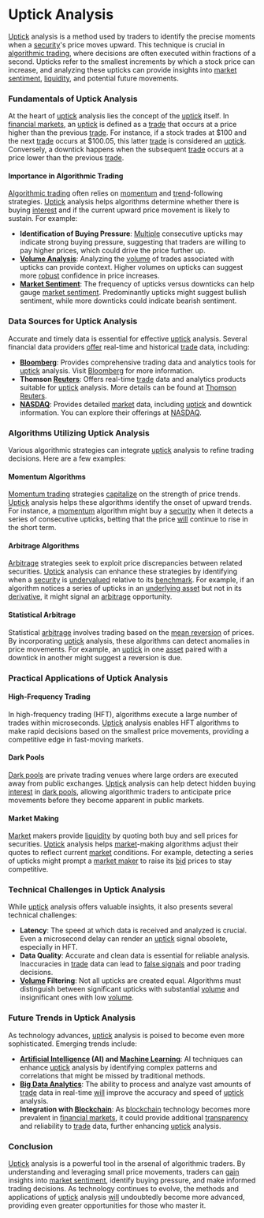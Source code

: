 # Uptick Analysis

[Uptick](../u/uptick.md) analysis is a method used by traders to identify the precise moments when a [security](../s/security.md)'s price moves upward. This technique is crucial in [algorithmic trading](../a/algorithmic_trading.md), where decisions are often executed within fractions of a second. Upticks refer to the smallest increments by which a stock price can increase, and analyzing these upticks can provide insights into [market sentiment](../m/market_sentiment.md), [liquidity](../l/liquidity.md), and potential future movements.

### Fundamentals of Uptick Analysis

At the heart of [uptick](../u/uptick.md) analysis lies the concept of the [uptick](../u/uptick.md) itself. In [financial markets](../f/financial_market.md), an [uptick](../u/uptick.md) is defined as a [trade](../t/trade.md) that occurs at a price higher than the previous [trade](../t/trade.md). For instance, if a stock trades at $100 and the next [trade](../t/trade.md) occurs at $100.05, this latter [trade](../t/trade.md) is considered an [uptick](../u/uptick.md). Conversely, a downtick happens when the subsequent [trade](../t/trade.md) occurs at a price lower than the previous [trade](../t/trade.md).

#### Importance in Algorithmic Trading

[Algorithmic trading](../a/algorithmic_trading.md) often relies on [momentum](../m/momentum.md) and [trend](../t/trend.md)-following strategies. [Uptick](../u/uptick.md) analysis helps algorithms determine whether there is buying [interest](../i/interest.md) and if the current upward price movement is likely to sustain. For example:

- **Identification of Buying Pressure**: [Multiple](../m/multiple.md) consecutive upticks may indicate strong buying pressure, suggesting that traders are willing to pay higher prices, which could drive the price further up.
- **[Volume Analysis](../v/volume_analysis.md)**: Analyzing the [volume](../v/volume.md) of trades associated with upticks can provide context. Higher volumes on upticks can suggest more [robust](../r/robust.md) confidence in price increases.
- **[Market Sentiment](../m/market_sentiment.md)**: The frequency of upticks versus downticks can help gauge [market sentiment](../m/market_sentiment.md). Predominantly upticks might suggest bullish sentiment, while more downticks could indicate bearish sentiment.

### Data Sources for Uptick Analysis

Accurate and timely data is essential for effective [uptick](../u/uptick.md) analysis. Several financial data providers [offer](../o/offer.md) real-time and historical [trade](../t/trade.md) data, including:

- **[Bloomberg](../b/bloomberg.md)**: Provides comprehensive trading data and analytics tools for [uptick](../u/uptick.md) analysis. Visit [Bloomberg](https://www.bloomberg.com) for more information.
- **Thomson [Reuters](../r/reuters.md)**: Offers real-time [trade](../t/trade.md) data and analytics products suitable for [uptick](../u/uptick.md) analysis. More details can be found at [Thomson Reuters](https://www.reuters.com).
- **[NASDAQ](../n/nasdaq.md)**: Provides detailed [market](../m/market.md) data, including [uptick](../u/uptick.md) and downtick information. You can explore their offerings at [NASDAQ](https://www.nasdaq.com).

### Algorithms Utilizing Uptick Analysis

Various algorithmic strategies can integrate [uptick](../u/uptick.md) analysis to refine trading decisions. Here are a few examples:

#### Momentum Algorithms

[Momentum trading](../m/momentum_trading.md) strategies [capitalize](../c/capitalize.md) on the strength of price trends. [Uptick](../u/uptick.md) analysis helps these algorithms identify the onset of upward trends. For instance, a [momentum](../m/momentum.md) algorithm might buy a [security](../s/security.md) when it detects a series of consecutive upticks, betting that the price [will](../w/will.md) continue to rise in the short term.

#### Arbitrage Algorithms

[Arbitrage](../a/arbitrage.md) strategies seek to exploit price discrepancies between related securities. [Uptick](../u/uptick.md) analysis can enhance these strategies by identifying when a [security](../s/security.md) is [undervalued](../u/undervalued.md) relative to its [benchmark](../b/benchmark.md). For example, if an algorithm notices a series of upticks in an [underlying asset](../u/underlying_asset.md) but not in its [derivative](../d/derivative.md), it might signal an [arbitrage](../a/arbitrage.md) opportunity.

#### Statistical Arbitrage

Statistical [arbitrage](../a/arbitrage.md) involves trading based on the [mean reversion](../m/mean_reversion.md) of prices. By incorporating [uptick](../u/uptick.md) analysis, these algorithms can detect anomalies in price movements. For example, an [uptick](../u/uptick.md) in one [asset](../a/asset.md) paired with a downtick in another might suggest a reversion is due.

### Practical Applications of Uptick Analysis

#### High-Frequency Trading

In high-frequency trading (HFT), algorithms execute a large number of trades within microseconds. [Uptick](../u/uptick.md) analysis enables HFT algorithms to make rapid decisions based on the smallest price movements, providing a competitive edge in fast-moving markets.

#### Dark Pools

[Dark pools](../d/dark_pools.md) are private trading venues where large orders are executed away from public exchanges. [Uptick](../u/uptick.md) analysis can help detect hidden buying [interest](../i/interest.md) in [dark pools](../d/dark_pools.md), allowing algorithmic traders to anticipate price movements before they become apparent in public markets.

#### Market Making

[Market](../m/market.md) makers provide [liquidity](../l/liquidity.md) by quoting both buy and sell prices for securities. [Uptick](../u/uptick.md) analysis helps [market](../m/market.md)-making algorithms adjust their quotes to reflect current [market](../m/market.md) conditions. For example, detecting a series of upticks might prompt a [market maker](../m/market_maker.md) to raise its [bid](../b/bid.md) prices to stay competitive.

### Technical Challenges in Uptick Analysis

While [uptick](../u/uptick.md) analysis offers valuable insights, it also presents several technical challenges:

- **Latency**: The speed at which data is received and analyzed is crucial. Even a microsecond delay can render an [uptick](../u/uptick.md) signal obsolete, especially in HFT.
- **Data Quality**: Accurate and clean data is essential for reliable analysis. Inaccuracies in [trade](../t/trade.md) data can lead to [false signals](../f/false_signals_in_trading.md) and poor trading decisions.
- **[Volume](../v/volume.md) Filtering**: Not all upticks are created equal. Algorithms must distinguish between significant upticks with substantial [volume](../v/volume.md) and insignificant ones with low [volume](../v/volume.md).

### Future Trends in Uptick Analysis

As technology advances, [uptick](../u/uptick.md) analysis is poised to become even more sophisticated. Emerging trends include:

- **[Artificial Intelligence](../a/artificial_intelligence_in_trading.md) (AI) and [Machine Learning](../m/machine_learning.md)**: AI techniques can enhance [uptick](../u/uptick.md) analysis by identifying complex patterns and correlations that might be missed by traditional methods.
- **[Big Data Analytics](../b/big_data_analytics_in_trading.md)**: The ability to process and analyze vast amounts of [trade](../t/trade.md) data in real-time [will](../w/will.md) improve the accuracy and speed of [uptick](../u/uptick.md) analysis.
- **Integration with [Blockchain](../b/blockchain_in_trading.md)**: As [blockchain](../b/blockchain_in_trading.md) technology becomes more prevalent in [financial markets](../f/financial_market.md), it could provide additional [transparency](../t/transparency.md) and reliability to [trade](../t/trade.md) data, further enhancing [uptick](../u/uptick.md) analysis.

### Conclusion

[Uptick](../u/uptick.md) analysis is a powerful tool in the arsenal of algorithmic traders. By understanding and leveraging small price movements, traders can [gain](../g/gain.md) insights into [market sentiment](../m/market_sentiment.md), identify buying pressure, and make informed trading decisions. As technology continues to evolve, the methods and applications of [uptick](../u/uptick.md) analysis [will](../w/will.md) undoubtedly become more advanced, providing even greater opportunities for those who master it.
